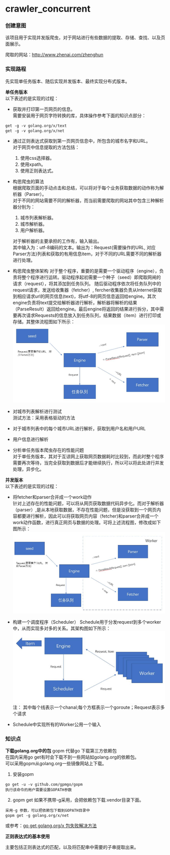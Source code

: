 # crawler_concurrent    

### 创建意图    

该项目用于实现并发版爬虫，对于网站进行有些数据的提取、存储、查找、以及页面展示。    

爬取的网站：http://www.zhenai.com/zhenghun    

### 实现路程    

先实现单任务版本、随后实现并发版本、最终实现分布式版本。 

**单任务版本**    
以下表述的是实现的过程：

* 获取并打印第一页网页的信息。  
  需要安装用于网页字符转换的库，具体操作参考下面的知识点部分：    
```
get -g -v golang.org/x/text    
get -g -v golang.org/x/net
```
* 通过正则表达式获取到第一页网页信息中，所包含的城市名字和URL。  
  对于网页中信息提取的方法包括：    
  1. 使用css选择器。    
  2. 使用xpath。    
  3. 使用正则表达式。    
  
 
* 构思爬虫的算法    
  根据爬取页面的手动点击和总结，可以将对于每个业务获取数据的动作称为解析器（Parser）。    
  对于不同的网站需要不同的解析器，而当前需要爬取的网站其中包含三种解析器分别为：    
  1. 城市列表解析器。    
  2. 城市解析器。    
  3. 用户解析器。    
  
  对于解析器的主要承担的工作有，输入输出。    
  其中输入为：utf-8编码的文本。输出为：Request{需要操作的URL, 对应Parser方法}列表和获取的有用信息item，对于不同的URL需要不同的解析器进行处理。    

* 构思爬虫整体架构
  对于整个程序，重要的是需要一个驱动程序（engine），负责将整个程序进行运转。驱动程序起初需要一个种子（seed）即爬取网闸的请求（request），将其添加到任务队列。 随后驱动程序依次将任务队列中的request请求，发送给收集器（fetcher）, fercher收集器负责从Internet获取到相应请求url的网页信息(text)，将utf-8的网页信息返回给engine。其次engine负责将text提交给解析器进行解析，解析器将解析的结果（ParseResult）返回给engine。最后engine将返回的结果进行拆分，其中需要再次请求Requests的信息放入到任务队列，结果数据（item）进行打印或存储。其整体流程图如下所示：    
  ![整体架构images0](https://github.com/Clodfisher/crawler_concurrent/raw/master/readmeimages/images0.jpg)     

* 对城市列表解析进行测试      
  测试方法：采用表格驱动的方法    

* 对于城市列表中的每个城市URL进行解析，获取到用户名和用户URL        

* 用户信息进行解析    

* 分析单任务版本爬虫存在的性能问题    
  对于单任务版本，其对于互谅网上获取网页数据耗时比较到，而此时整个程序需要再次等待，当完全获取到数据后才能继续执行，所以可以将此处进行并发处理，异步化。   

**并发版本**    
以下表述的是实现的过程：    

* 将fetcher和parser合并成一个work动作    
针对上述存在的性能问题，可以将从网页获取数据代码异步化。而对于解析器（parser）,是从本地获取数据，不存在性能问题，但是没获取到一个网页内容都要进行解析，因此可以将获取网页内容（fetcher)和parser合并成一个work动作函数，进行真正网页与数据的处理。可将上述流程图，修改成如下图所示：    
![将fetcher和parser合并成一个work动作images1](https://github.com/Clodfisher/crawler_concurrent/raw/master/readmeimages/images1.jpg)         

* 构建一个调度程序（Scheduler）
  Schedule用于分发request到多个worker中，从而实现多对多的关系。其架构图如下所示：
![构建一个调度程序](https://github.com/Clodfisher/crawler_concurrent/raw/master/readmeimages/images2.jpg)   
注： 其中每个线表示一个chanal;每个方框表示一个goroute；Request表示多个请求   

* Schedule中实现所有的Worker公用一个输入          

   


### 知识点    

**下载golang.org中的包**
gopm 代替go 下载第三方依赖包    
在国内采用go get有时会下载不到一些网站如golang.org的依赖包。    
可以采用gopm从golang.org一些镜像网站上下载。    
1. 安装gopm    
```
go get -u -v github.com/gpmgo/gopm
执行该命令的用户需要设置GOPATH参数
```
2. gopm get 如果不携带-g采用，会把依赖包下载.vendor目录下面。    
```
采用-g 参数，可以把依赖包下载到GOPATH目录中 
gopm get -g golang.org/x/net   
```

或参考：[go get golang.org/x 包失败解决方法](https://blog.csdn.net/alexwoo0501/article/details/73409917)

**正则表达式的基本使用**    

主要包括正则表达式的匹配，以及将匹配串中需要的子串提取出来。

